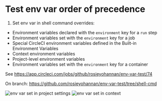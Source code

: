 # Test env var order of precedence

1. Set env var in shell command overrides:

* Environment variables declared with the `environment` key for a `run` step
* Environment variables set with the `environment` key for a job
* Special CircleCI environment variables defined in the Built-in Environment Variables
* Context environment variables 
* Project-level environment variables
* Environment variables set with the `environment` key for a container

See https://app.circleci.com/jobs/github/rosieyohannan/env-var-test/74

On branch: https://github.com/rosieyohannan/env-var-test/tree/shell-cmd

![env var set in project settings]()
![env var set in context]()

